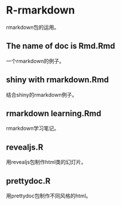 # R-rmarkdown
rmarkdown包的运用。

## The name of doc is Rmd.Rmd
一个rmarkdown的例子。

## shiny with rmarkdown.Rmd
结合shiny的rmarkdown例子。

## rmarkdown learning.Rmd
rmarkdown学习笔记。

## revealjs.R
用revealjs包制作html类的幻灯片。

## prettydoc.R
用prettydoc包制作不同风格的html。
